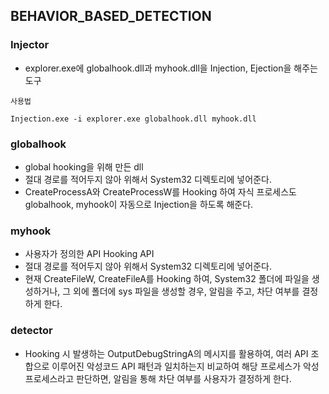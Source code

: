## BEHAVIOR_BASED_DETECTION
### Injector
- explorer.exe에 globalhook.dll과 myhook.dll을 Injection, Ejection을 해주는 도구

```
사용법

Injection.exe -i explorer.exe globalhook.dll myhook.dll
```

### globalhook
- global hooking을 위해 만든 dll 
- 절대 경로를 적어두지 않아 위해서 System32 디렉토리에 넣어준다.
- CreateProcessA와 CreateProcessW를 Hooking 하여 자식 프로세스도 globalhook, myhook이 자동으로 Injection을 하도록 해준다.

### myhook
- 사용자가 정의한 API Hooking API
- 절대 경로를 적어두지 않아 위해서 System32 디렉토리에 넣어준다.
- 현재 CreateFileW, CreateFileA를 Hooking 하여, System32 폴더에 파일을 생성하거나, 그 외에 폴더에 sys 파일을 생성할 경우, 알림을 주고, 차단 여부를 결정하게 한다.

### detector
- Hooking 시 발생하는 OutputDebugStringA의 메시지를 활용하여, 여러 API 조합으로 이루어진 악성코드 API 패턴과 일치하는지 비교하여 해당 프로세스가 악성프로세스라고 판단하면, 알림을 통해 차단 여부를 사용자가 결정하게 한다.



